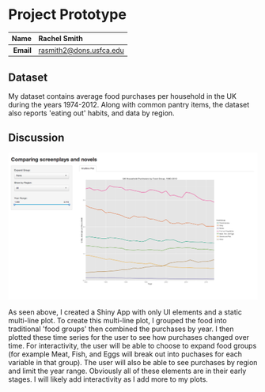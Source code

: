 Project Prototype
==============================

| **Name**  | Rachel Smith |
|----------:|:-------------|
| **Email** | rasmith2@dons.usfca.edu |

## Dataset ##

My dataset contains average food purchases per household in the UK during the years 1974-2012. Along with common pantry items, the dataset also reports 'eating out' habits, and data by region.  


## Discussion ##

![](prototype.png)

As seen above, I created a Shiny App with only UI elements and a static multi-line plot. To create this multi-line plot, I grouped the food into traditional 'food groups' then combined the purchases by year. I then plotted these time series for the user to see how purchases changed over time. For interactivity, the user will be able to choose to expand food groups (for example Meat, Fish, and Eggs will break out into puchases for each variable in that group). The user will also be able to see purchases by region and limit the year range. Obviously all of these elements are in their early stages. I will likely add interactivity as I add more to my plots. 



